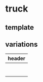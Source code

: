 # truck


<script type="module" src="https://unpkg.com/@google/model-viewer/dist/model-viewer.min.js"></script>

<style>
model-viewer {
  width: 600px;
  height: 450px;
}
</style>

## template

<model-viewer camera-controls touch-action="pan-y" src="models/truck_glb/truck_a.glb" ar alt="A 3D transparency test" style="background-color: unset;"></model-viewer>


## variations 

header |
------------- |
<model-viewer camera-controls touch-action="pan-y" src="models/truck_glb/truck_b.glb" ar alt="A 3D transparency test" style="background-color: unset;"></model-viewer> | 
<model-viewer camera-controls touch-action="pan-y" src="models/truck_glb/truck_c.glb" ar alt="A 3D transparency test" style="background-color: unset;"></model-viewer> | 
<model-viewer camera-controls touch-action="pan-y" src="models/truck_glb/truck_d.glb" ar alt="A 3D transparency test" style="background-color: unset;"></model-viewer> | 
<model-viewer camera-controls touch-action="pan-y" src="models/truck_glb/truck_e.glb" ar alt="A 3D transparency test" style="background-color: unset;"></model-viewer> | 
<model-viewer camera-controls touch-action="pan-y" src="models/truck_glb/truck_f.glb" ar alt="A 3D transparency test" style="background-color: unset;"></model-viewer> | 
<model-viewer camera-controls touch-action="pan-y" src="models/truck_glb/truck_g.glb" ar alt="A 3D transparency test" style="background-color: unset;"></model-viewer> | 
<model-viewer camera-controls touch-action="pan-y" src="models/truck_glb/truck_h.glb" ar alt="A 3D transparency test" style="background-color: unset;"></model-viewer> | 
